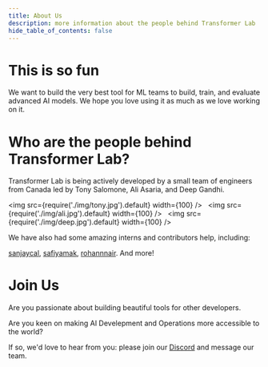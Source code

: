 ```yaml
---
title: About Us
description: more information about the people behind Transformer Lab
hide_table_of_contents: false
---
```



# This is so fun

We want to build the very best tool for ML teams to build, train, and evaluate advanced AI models. We hope you love using it as much as we love working on it.

# Who are the people behind Transformer Lab?

Transformer Lab is being actively developed by a small team of engineers from Canada led by Tony Salomone, Ali Asaria, and Deep Gandhi.

<img src={require('./img/tony.jpg').default} width={100} />&nbsp;&nbsp;
<img src={require('./img/ali.jpg').default} width={100} />&nbsp;&nbsp;
<img src={require('./img/deep.jpg').default} width={100} />

We have also had some amazing interns and contributors help, including:

<a href="https://github.com/sanjaycal">sanjaycal</a>, <a href="https://github.com/safiyamak">safiyamak</a>, <a href="https://github.com/rohannair">rohannnair</a>. And more!

# Join Us

Are you passionate about building beautiful tools for other developers.

Are you keen on making AI Develepment and Operations more accessible to the world?

If so, we'd love to hear from you: please join our <a href="https://discord.gg/transformerlab">Discord</a> and message our team.
